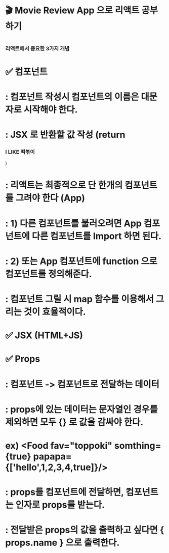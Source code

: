 # 🎬 Movie Review App 으로 리액트 공부하기

# <h3>리액트에서 중요한 3가지 개념</h3>
# ✅ 컴포넌트
# : 컴포넌트 작성시 컴포넌트의 이름은 대문자로 시작해야 한다.
# : JSX 로 반환할 값 작성 (return <h3>I LIKE 떡볶이</h3>) 
# : 리액트는 최종적으로 단 한개의 컴포넌트를 그려야 한다 (App)
# : 1) 다른 컴포넌트를 불러오려면 App 컴포넌트에 다른 컴포넌트를 Import 하면 된다.
# : 2) 또는 App 컴포넌트에 function 으로 컴포넌트를 정의해준다.
# : 컴포넌트 그릴 시 map 함수를 이용해서 그리는 것이 효율적이다.
# ✅ JSX (HTML+JS)
# ✅ Props
# : 컴포넌트 -> 컴포넌트로 전달하는 데이터
# : props에 있는 데이터는 문자열인 경우를 제외하면 모두 {} 로 값을 감싸야 한다.
# ex) <Food fav="toppoki" somthing={true} papapa={['hello',1,2,3,4,true]}/>
# : props를 컴포넌트에 전달하면, 컴포넌트는 인자로 props를 받는다.
# : 전달받은 props의 값을 출력하고 싶다면 { props.name } 으로 출력한다.